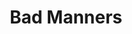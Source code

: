 ---
title: "Bad Manners"
summary: "Bad Manners are an English two-tone and ska band led by frontman Buster Bloodvessel. Early appearances included Top of the Pops and the live film documentary, Dance Craze .
They were at their most popular during the early 1980s, during a period when other ska revival bands such as Madness, the Specials and the Selecter filled the charts. Bad Manners spent 111 weeks in the UK Singles Chart between 1980 and 1983, and they also achieved chart success with their first four studio albums with Ska 'n' B , Loonee Tunes! , and Gosh It's ... Bad Manners being their biggest hits."
slug: "bad-manners"
image: "bad-manners.jpg"
apple_music_artist_url: "https://music.apple.com/gb/artist/bad-manners/6740222"
wikipedia_url: "https://en.wikipedia.org/wiki/Bad_Manners"
---